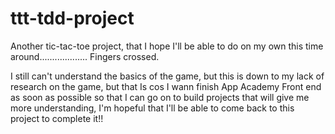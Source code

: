 # ttt-tdd-project
Another tic-tac-toe project, that I hope I'll be able to do on my own this time around................... Fingers crossed.


I still can't understand the basics of the game, but this is down to my lack of research on the game, but that Is cos I wann finish App Academy Front end as soon as possible so that I can go on to build projects that will give me more understanding, I'm hopeful that I'll be able to come back to this project to complete it!!
